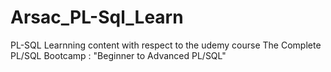 # Arsac_PL-Sql_Learn
PL-SQL Learnning content with respect to the  udemy course The Complete PL/SQL Bootcamp : "Beginner to Advanced PL/SQL"
